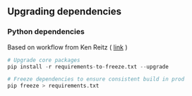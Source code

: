 ## Upgrading dependencies

### Python dependencies
Based on workflow from Ken Reitz ( [link](https://kenreitz.org/essays/a-better-pip-workflow) )
```python
# Upgrade core packages
pip install -r requirements-to-freeze.txt --upgrade

# Freeze dependencies to ensure consistent build in prod
pip freeze > requirements.txt
```